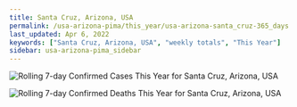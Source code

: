 ```yaml
---
title: Santa Cruz, Arizona, USA
permalink: /usa-arizona-pima/this_year/usa-arizona-santa_cruz-365_days.html
last_updated: Apr 6, 2022
keywords: ["Santa Cruz, Arizona, USA", "weekly totals", "This Year"]
sidebar: usa-arizona-pima_sidebar
---
```


![Rolling 7-day Confirmed Cases This Year for Santa Cruz, Arizona, USA](/covid_tracker/images/graphs/usa-arizona-santa_cruz-rolling_7_days_confirmed-365_days_graph.png)

![Rolling 7-day Confirmed Deaths This Year for Santa Cruz, Arizona, USA](/covid_tracker/images/graphs/usa-arizona-santa_cruz-rolling_7_days_deaths-365_days_graph.png)
